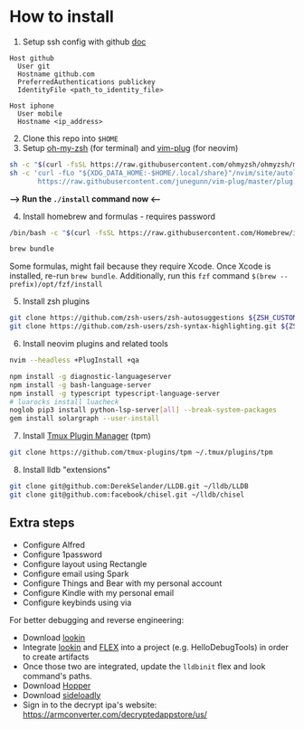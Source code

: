 # How to install

1. Setup ssh config with github [doc](https://docs.gitlab.com/ee/user/ssh.html)
```config
Host github
  User git
  Hostname github.com
  PreferredAuthentications publickey
  IdentityFile <path_to_identity_file>

Host iphone
  User mobile
  Hostname <ip_address>
```

2. Clone this repo into `$HOME`
3. Setup [oh-my-zsh](https://ohmyz.sh/#install) (for terminal) and [vim-plug](https://github.com/junegunn/vim-plug) (for neovim)

```bash
sh -c "$(curl -fsSL https://raw.githubusercontent.com/ohmyzsh/ohmyzsh/master/tools/install.sh)"
sh -c 'curl -fLo "${XDG_DATA_HOME:-$HOME/.local/share}"/nvim/site/autoload/plug.vim --create-dirs \
       https://raw.githubusercontent.com/junegunn/vim-plug/master/plug.vim'
```

**--> Run the `./install` command now <--**

4. Install homebrew and formulas - requires password
```bash
/bin/bash -c "$(curl -fsSL https://raw.githubusercontent.com/Homebrew/install/HEAD/install.sh)"

brew bundle
```

Some formulas, might fail because they require Xcode. Once Xcode is installed, re-run `brew bundle`.
Additionally, run this `fzf` command `$(brew --prefix)/opt/fzf/install`

5. Install zsh plugins
```bash
git clone https://github.com/zsh-users/zsh-autosuggestions ${ZSH_CUSTOM:-~/.oh-my-zsh/custom}/plugins/zsh-autosuggestions
git clone https://github.com/zsh-users/zsh-syntax-highlighting.git ${ZSH_CUSTOM:-~/.oh-my-zsh/custom}/plugins/zsh-syntax-highlighting
```

6. Install neovim plugins and related tools
```bash
nvim --headless +PlugInstall +qa

npm install -g diagnostic-languageserver 
npm install -g bash-language-server 
npm install -g typescript typescript-language-server
# luarocks install luacheck
noglob pip3 install python-lsp-server[all] --break-system-packages
gem install solargraph --user-install
```

7. Install [Tmux Plugin Manager](https://github.com/tmux-plugins/tpm) (tpm)
```bash
git clone https://github.com/tmux-plugins/tpm ~/.tmux/plugins/tpm
```

8. Install lldb "extensions"
```bash
git clone git@github.com:DerekSelander/LLDB.git ~/lldb/LLDB
git clone git@github.com:facebook/chisel.git ~/lldb/chisel
```

## Extra steps
* Configure Alfred
* Configure 1password
* Configure layout using Rectangle
* Configure email using Spark
* Configure Things and Bear with my personal account
* Configure Kindle with my personal email
* Configure keybinds using via

For better debugging and reverse engineering:
* Download [lookin](https://lookin.work)
* Integrate [lookin](https://github.com/QMUI/LookinServer) and [FLEX](https://github.com/FLEXTool/FLEX) into a project (e.g. HelloDebugTools) in order to create artifacts
* Once those two are integrated, update the `lldbinit` flex and look command's paths.
* Download [Hopper](https://www.hopperapp.com)
* Download [sideloadly](https://sideloadly.io/)
* Sign in to the decrypt ipa's website: https://armconverter.com/decryptedappstore/us/
